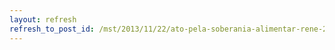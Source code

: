 ```yaml
---
layout: refresh
refresh_to_post_id: /mst/2013/11/22/ato-pela-soberania-alimentar-rene-2-mil-pessoas-em-curitiba
---
```

